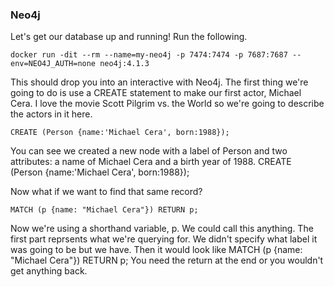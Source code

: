 ### Neo4j

Let's get our database up and running! Run the following.

```
docker run -dit --rm --name=my-neo4j -p 7474:7474 -p 7687:7687 --env=NEO4J_AUTH=none neo4j:4.1.3
```

This should drop you into an interactive with Neo4j. The first thing we're going to do is use a CREATE statement to make our first actor, Michael Cera. I love the movie Scott Pilgrim vs. the World so we're going to describe the actors in it here.

```
CREATE (Person {name:'Michael Cera', born:1988});
```

You can see we created a new node with a label of Person and two attributes: a name of Michael Cera and a birth year of 1988. CREATE (Person {name:'Michael Cera', born:1988});

Now what if we want to find that same record?

```
MATCH (p {name: "Michael Cera"}) RETURN p;
```

Now we're using a shorthand variable, p. We could call this anything.
The first part reprsents what we're querying for. We didn't specify what label it was going to be but we have. Then it would look like MATCH (p {name: "Michael Cera"}) RETURN p;
You need the return at the end or you wouldn't get anything back.
